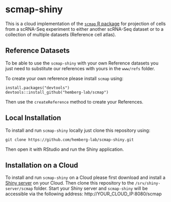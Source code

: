 # scmap-shiny

This is a cloud implementation of the [`scmap` R package](https://github.com/hemberg-lab/scmap) for projection of cells from a scRNA-Seq experiment to either another scRNA-Seq dataset or to a collection of multiple datasets (Reference cell atlas).

## Reference Datasets

To be able to use the `scmap-shiny` with your own Reference datasets you just need to substitute our references with yours in the `www/refs` folder.

To create your own reference please install `scmap` using:
```
install.packages("devtools")
devtools::install_github("hemberg-lab/scmap")
```

Then use the `createReference` method to create your References.

## Local Installation

To install and run `scmap-shiny` locally just clone this repository using:
```
git clone https://github.com/hemberg-lab/scmap-shiny.git
```

Then open it with RStudio and run the Shiny application.

## Installation on a Cloud

To install and run `scmap-shiny` on a Cloud please first download and install a [Shiny server](https://www.rstudio.com/products/shiny/shiny-server/) on your Cloud. Then clone this repository to the `/srv/shiny-server/scmap` folder. Start your Shiny server and `scmap-shiny` will be accessible via the following address: http://YOUR_CLOUD_IP:8080/scmap

